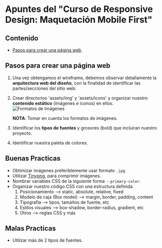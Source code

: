 # Apuntes del "Curso de Responsive Design: Maquetación Mobile First"

## Contenido
- [Pasos para crear una página web](#pasos-para-crear-una-pagina-web).

## Pasos para crear una página web

1. Una vez obtengamos el wireframe, debemos observar detallamente la **arquitectura web del diseño**, con la finalidad de identificar las partes/secciones del sitio web.
2. Crear directorios 'assets/img' y 'assets/icons' y organizar nuestro **contenido estático** (imágenes e iconos) en ellos.
  ![Formatos de Imágenes](https://static.platzi.com/media/user_upload/tabla-73965bc6-f22a-4ddb-9413-236043b9ef7a.jpg)

    **NOTA**: Tomar en cuenta los formatos de imágenes.

3. Identificar los **tipos de fuentes** y grosores (bold) que incluiran nuestro proyecto.
4. Identificar nuestra paleta de colores.

## Buenas Practicas

 - Obtimizar imágenes preferiblemente usar formato `.jpg`.
 - Utilizar [Tinypng](https://tinypng.com/), para comprimir imágenes.
 - Nombrar variables CSS de la siguiente forma `--primary-color`.
 - Organizar nuestro código CSS con una estructura definida.
    1. Posicionamiento --> static, absolute, relative, fixed
    2. Modelo de caja (Box model) --> margin, border, padding, content
    3. Tipografía --> tipos, tamaños de fuente, etc
    4. Estilos visuales --> box-shadow, border-radius, gradient, etc
    5. Otros --> reglas CSS y más

## Malas Practicas

- Utilizar más de 2 tipos de fuentes.